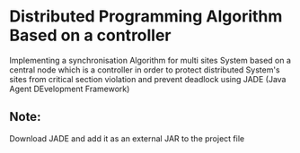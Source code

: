 # Distributed Programming Algorithm Based on a controller

Implementing a synchronisation Algorithm for multi sites System based on a central node which is a controller in order to protect distributed System's sites from critical section violation and prevent deadlock using JADE (Java Agent DEvelopment Framework) 

## Note:
Download JADE and add it as an external JAR to the project file
